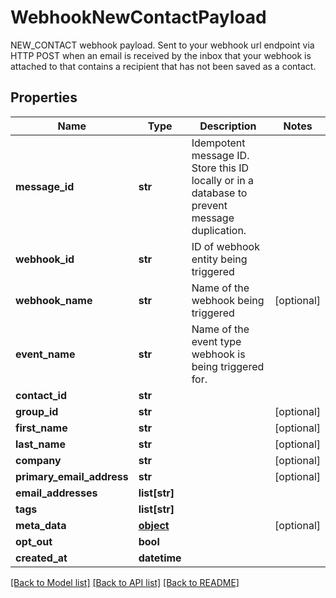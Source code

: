 # WebhookNewContactPayload

NEW_CONTACT webhook payload. Sent to your webhook url endpoint via HTTP POST when an email is received by the inbox that your webhook is attached to that contains a recipient that has not been saved as a contact.
## Properties
Name | Type | Description | Notes
------------ | ------------- | ------------- | -------------
**message_id** | **str** | Idempotent message ID. Store this ID locally or in a database to prevent message duplication. | 
**webhook_id** | **str** | ID of webhook entity being triggered | 
**webhook_name** | **str** | Name of the webhook being triggered | [optional] 
**event_name** | **str** | Name of the event type webhook is being triggered for. | 
**contact_id** | **str** |  | 
**group_id** | **str** |  | [optional] 
**first_name** | **str** |  | [optional] 
**last_name** | **str** |  | [optional] 
**company** | **str** |  | [optional] 
**primary_email_address** | **str** |  | [optional] 
**email_addresses** | **list[str]** |  | 
**tags** | **list[str]** |  | 
**meta_data** | [**object**]() |  | [optional] 
**opt_out** | **bool** |  | 
**created_at** | **datetime** |  | 

[[Back to Model list]](../README#documentation-for-models) [[Back to API list]](../README#documentation-for-api-endpoints) [[Back to README]](../README)


